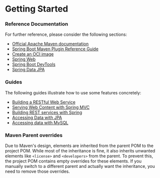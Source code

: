 # Getting Started

### Reference Documentation
For further reference, please consider the following sections:

* [Official Apache Maven documentation](https://maven.apache.org/guides/index.html)
* [Spring Boot Maven Plugin Reference Guide](https://docs.spring.io/spring-boot/3.3.9-SNAPSHOT/maven-plugin)
* [Create an OCI image](https://docs.spring.io/spring-boot/3.3.9-SNAPSHOT/maven-plugin/build-image.html)
* [Spring Web](https://docs.spring.io/spring-boot/3.3.9-SNAPSHOT/reference/web/servlet.html)
* [Spring Boot DevTools](https://docs.spring.io/spring-boot/3.3.9-SNAPSHOT/reference/using/devtools.html)
* [Spring Data JPA](https://docs.spring.io/spring-boot/3.3.9-SNAPSHOT/reference/data/sql.html#data.sql.jpa-and-spring-data)

### Guides
The following guides illustrate how to use some features concretely:

* [Building a RESTful Web Service](https://spring.io/guides/gs/rest-service/)
* [Serving Web Content with Spring MVC](https://spring.io/guides/gs/serving-web-content/)
* [Building REST services with Spring](https://spring.io/guides/tutorials/rest/)
* [Accessing Data with JPA](https://spring.io/guides/gs/accessing-data-jpa/)
* [Accessing data with MySQL](https://spring.io/guides/gs/accessing-data-mysql/)

### Maven Parent overrides

Due to Maven's design, elements are inherited from the parent POM to the project POM.
While most of the inheritance is fine, it also inherits unwanted elements like `<license>` and `<developers>` from the parent.
To prevent this, the project POM contains empty overrides for these elements.
If you manually switch to a different parent and actually want the inheritance, you need to remove those overrides.

